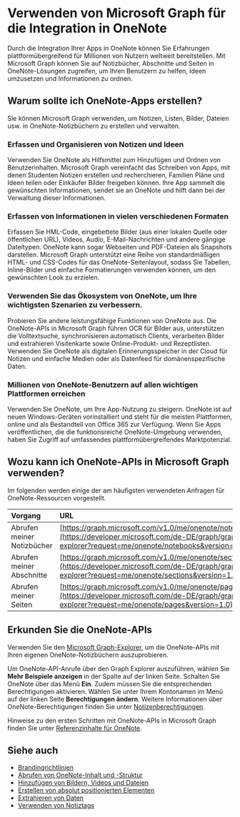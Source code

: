 # <a name="use-microsoft-graph-to-integrate-with-onenote"></a>Verwenden von Microsoft Graph für die Integration in OneNote

Durch die Integration Ihrer Apps in OneNote können Sie Erfahrungen plattformübergreifend für Millionen von Nutzern weltweit bereitstellen. Mit Microsoft Graph können Sie auf Notizbücher, Abschnitte und Seiten in OneNote-Lösungen zugreifen, um Ihren Benutzern zu helfen, Ideen umzusetzen und Informationen zu ordnen.

## <a name="why-create-onenote-apps"></a>Warum sollte ich OneNote-Apps erstellen?

Sie können Microsoft Graph verwenden, um Notizen, Listen, Bilder, Dateien usw. in OneNote-Notizbüchern zu erstellen und verwalten.

### <a name="collect-and-organize-notes-and-ideas"></a>Erfassen und Organisieren von Notizen und Ideen  
Verwenden Sie OneNote als Hilfsmittel zum Hinzufügen und Ordnen von Benutzerinhalten. Microsoft Graph vereinfacht das Schreiben von Apps, mit denen Studenten Notizen erstellen und recherchieren, Familien Pläne und Ideen teilen oder Einkäufer Bilder freigeben können. Ihre App sammelt die gewünschten Informationen, sendet sie an OneNote und hilft dann bei der Verwaltung dieser Informationen.

### <a name="capture-information-in-many-formats"></a>Erfassen von Informationen in vielen verschiedenen Formaten
Erfassen Sie HML-Code, eingebettete Bilder (aus einer lokalen Quelle oder öffentlichen URL), Videos, Audio, E-Mail-Nachrichten und andere gängige Dateitypen. OneNote kann sogar Webseiten und PDF-Dateien als Snapshots darstellen. Microsoft Graph unterstützt eine Reihe von standardmäßigen HTML- und CSS-Codes für das OneNote-Seitenlayout, sodass Sie Tabellen, Inline-Bilder und einfache Formatierungen verwenden können, um den gewünschten Look zu erzielen. 

### <a name="use-the-onenote-ecosystem-to-enhance-your-core-scenarios"></a>Verwenden Sie das Ökosystem von OneNote, um Ihre wichtigsten Szenarien zu verbessern.
Probieren Sie andere leistungsfähige Funktionen von OneNote aus. Die OneNote-APIs in Microsoft Graph führen OCR für Bilder aus, unterstützen die Volltextsuche, synchronisieren automatisch Clients, verarbeiten Bilder und extrahieren Visitenkarte sowie Online-Produkt- und Rezeptlisten. Verwenden Sie OneNote als digitalen Erinnerungsspeicher in der Cloud für Notizen und einfache Medien oder als Datenfeed für domänenspezifische Daten. 

### <a name="reach-millions-of-onenote-users-on-all-major-platforms"></a>Millionen von OneNote-Benutzern auf allen wichtigen Plattformen erreichen
Verwenden Sie OneNote, um Ihre App-Nutzung zu steigern. OneNote ist auf neuen Windows-Geräten vorinstalliert und steht für die meisten Plattformen, online und als Bestandteil von Office 365 zur Verfügung. Wenn Sie Apps veröffentlichen, die die funktionsreiche OneNote-Umgebung verwenden, haben Sie Zugriff auf umfassendes plattformübergreifendes Marktpotenzial.

<!-- Might be good to show a few examples of Microsoft Graph API calls here, similar to what we have in the featured scenarios topic: https://developer.microsoft.com/en-us/graph/docs/concepts/featured_scenarios. You could have an H2 section called "What can I do with OneNote APIs in Microsoft Graph?"-->

## <a name="what-can-i-do-with-onenote-apis-in-microsoft-graph"></a>Wozu kann ich OneNote-APIs in Microsoft Graph verwenden?

Im folgenden werden einige der am häufigsten verwendeten Anfragen für OneNote-Ressourcen vorgestellt.

|Vorgang|URL|
|:--------|:--|
|Abrufen meiner Notizbücher|[https://graph.microsoft.com/v1.0/me/onenote/notebooks](https://developer.microsoft.com/de-DE/graph/graph-explorer?request=me/onenote/notebooks&version=1.0)|
|Abrufen meiner Abschnitte|[https://graph.microsoft.com/v1.0/me/onenote/sections](https://developer.microsoft.com/de-DE/graph/graph-explorer?request=me/onenote/sections&version=1.0)|
|Abrufen meiner Seiten|[https://graph.microsoft.com/v1.0/me/onenote/pages](https://developer.microsoft.com/de-DE/graph/graph-explorer?request=me/onenote/pages&version=1.0)|

## <a name="explore-the-onenote-apis"></a>Erkunden Sie die OneNote-APIs
Verwenden Sie den [Microsoft Graph-Explorer](https://developer.microsoft.com/de-DE/graph/graph-explorer), um die OneNote-APIs mit Ihren eigenen OneNote-Notizbüchern auszuprobieren.

Um OneNote-API-Anrufe über den Graph Explorer auszuführen, wählen Sie **Mehr Beispiele anzeigen** in der Spalte auf der linken Seite. Schalten Sie OneNote über das Menü **Ein**. Zudem müssen Sie die entsprechenden Berechtigungen aktivieren. Wählen Sie unter Ihrem Kontonamen im Menü auf der linken Seite **Berechtigungen ändern**. Weitere Informationen über OneNote-Berechtigungen finden Sie unter [Notizenberechtigungen](permissions_reference.md#notes-permissions).

Hinweise zu den ersten Schritten mit OneNote-APIs in Microsoft Graph finden Sie unter [Referenzinhalte für OneNote](../api-reference/v1.0/resources/onenote.md).

## <a name="see-also"></a>Siehe auch

* [Brandingrichtlinien](https://msdn.microsoft.com/de-DE/office/office365/howto/onenote-branding)
* [Abrufen von OneNote-Inhalt und -Struktur](https://msdn.microsoft.com/de-DE/office/office365/howto/onenote-get-content)
* [Hinzufügen von Bildern, Videos und Dateien](https://msdn.microsoft.com/de-DE/office/office365/howto/onenote-images-files)
* [Erstellen von absolut positionierten Elementen](https://msdn.microsoft.com/de-DE/office/office365/howto/onenote-abs-pos)
* [Extrahieren von Daten](https://msdn.microsoft.com/de-DE/office/office365/howto/onenote-extract-data)
* [Verwenden von Notiztags](https://msdn.microsoft.com/de-DE/office/office365/howto/onenote-note-tags)

